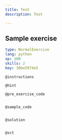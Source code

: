 ```yaml
---
title: Test
description: Test

---
```

## Sample exercise

```yaml
type: NormalExercise
lang: python
xp: 100
skills: 2
key: 30be5974e5
```


`@instructions`

`@hint`

`@pre_exercise_code`
```{python}

```

`@sample_code`
```{python}

```

`@solution`
```{python}

```

`@sct`
```{python}

```
